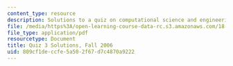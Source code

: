 ```yaml
---
content_type: resource
description: Solutions to a quiz on computational science and engineering.
file: /media/https%3A/open-learning-course-data-rc.s3.amazonaws.com/18-085-computational-science-and-engineering-i-fall-2008/809cf1deccfe5a502f67d7c4870a9222_q3_sol_18085_f06.pdf
file_type: application/pdf
resourcetype: Document
title: Quiz 3 Solutions, Fall 2006
uid: 809cf1de-ccfe-5a50-2f67-d7c4870a9222
---
```

